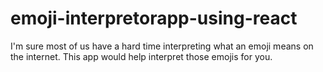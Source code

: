 # emoji-interpretorapp-using-react
I'm sure most of us have a hard time interpreting what an emoji means on the internet. This app would help interpret those emojis for you.
